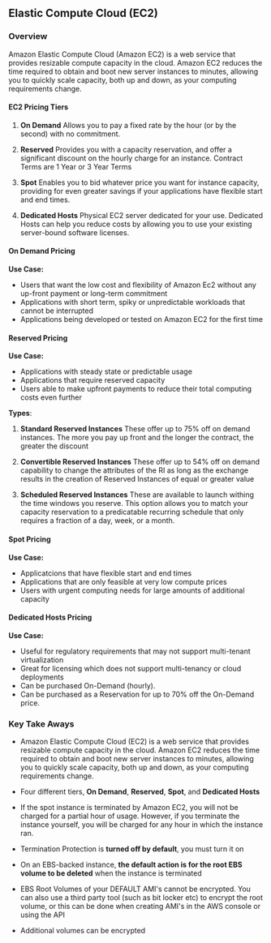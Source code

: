 ## Elastic Compute Cloud (EC2)

### Overview
Amazon Elastic Compute Cloud (Amazon EC2) is a web service that provides resizable compute capacity in the cloud. Amazon EC2 reduces the time required to obtain and boot new server instances to minutes, allowing you to quickly scale capacity, both up and down, as your computing requirements change.

#### EC2 Pricing Tiers

1. **On Demand**
Allows you to pay a fixed rate by the hour (or by the second) with no commitment.

2. **Reserved**
Provides you with a capacity reservation, and offer a significant discount on the hourly charge for an instance. Contract Terms are 1 Year or 3 Year Terms

3. **Spot**
Enables you to bid whatever price you want for instance capacity, providing for even greater savings if your applications have flexible start and end times.

4. **Dedicated Hosts**
Physical EC2 server dedicated for your use. Dedicated Hosts can help you reduce costs by allowing you to use your existing server-bound software licenses.

#### On Demand Pricing
**Use Case:**

- Users that want the low cost and flexibility of Amazon Ec2 without any up-front payment or long-term commitment
- Applications with short term, spiky or unpredictable workloads that cannot be interrupted
- Applications being developed or tested on Amazon EC2 for the first time

#### Reserved Pricing
**Use Case:**

- Applications with steady state or predictable usage
- Applications that require reserved capacity
- Users able to make upfront payments to reduce their total computing costs even further

**Types**:

1. **Standard Reserved Instances**
These offer up to 75% off on demand instances. The more you pay up front and the longer the contract, the greater the discount

2. **Convertible Reserved Instances**
These offer up to 54% off on demand capability to change the attributes of the RI as long as the exchange results in the creation of Reserved Instances of equal or greater value

3. **Scheduled Reserved Instances**
These are available to launch withing the time windows you reserve. This option allows you to match your capacity reservation to a predicatable recurring schedule that only requires a fraction of a day, week, or a month.

#### Spot Pricing
**Use Case:**

- Applicatcions that have flexible start and end times
- Applications that are only feasible at very low compute prices
- Users with urgent computing needs for large amounts of additional capacity

#### Dedicated Hosts Pricing
**Use Case:**

- Useful for regulatory requirements that may not support multi-tenant virtualization
- Great for licensing which does not support multi-tenancy or cloud deployments
- Can be purchased On-Demand (hourly).
- Can be purchased as a Reservation for up to 70% off the On-Demand price.

### Key Take Aways
- Amazon Elastic Compute Cloud  (EC2) is a web service that provides resizable compute capacity in the cloud. Amazon EC2 reduces the time required to obtain and boot new server instances to minutes, allowing you to quickly scale capacity, both up and down, as your computing requirements change.
- Four different tiers, **On Demand**, **Reserved**, **Spot**, and **Dedicated Hosts**
- If the spot instance is terminated by Amazon EC2, you will not be charged for a partial hour of usage. However, if you terminate the instance yourself, you will be charged for any hour in which  the instance ran.

- Termination Protection is **turned off by default**, you must turn it on
- On an EBS-backed instance, **the default action is for the root EBS volume to be deleted** when the instance is terminated
- EBS Root Volumes of your DEFAULT AMI's cannot be encrypted. You can also use a third party tool (such as bit locker etc) to encrypt the root volume, or this can be done when creating AMI's in the AWS console or using the API
- Additional volumes can be encrypted
